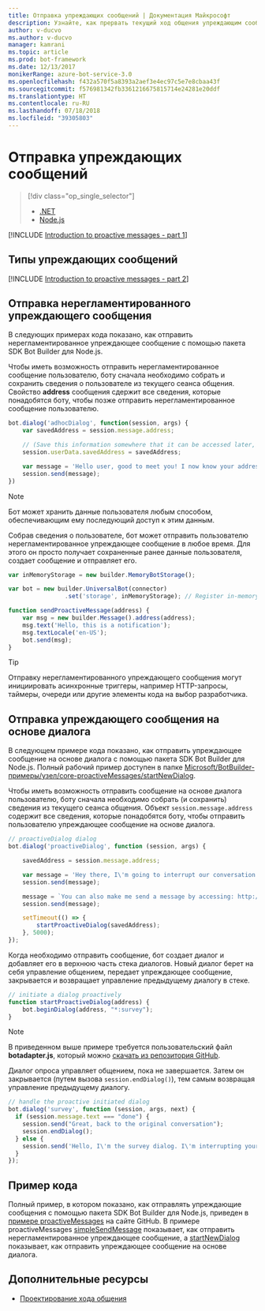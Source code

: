 ```yaml
---
title: Отправка упреждающих сообщений | Документация Майкрософт
description: Узнайте, как прервать текущий ход общения упреждающим сообщением, используя пакет SDK Bot Builder для Node.js.
author: v-ducvo
ms.author: v-ducvo
manager: kamrani
ms.topic: article
ms.prod: bot-framework
ms.date: 12/13/2017
monikerRange: azure-bot-service-3.0
ms.openlocfilehash: f432a570f5a8393a2aef3e4ec97c5e7e8cbaa43f
ms.sourcegitcommit: f576981342fb3361216675815714e24281e20ddf
ms.translationtype: HT
ms.contentlocale: ru-RU
ms.lasthandoff: 07/18/2018
ms.locfileid: "39305803"
---
```

# <a name="send-proactive-messages"></a>Отправка упреждающих сообщений
> [!div class="op_single_selector"]
> - [.NET](../dotnet/bot-builder-dotnet-proactive-messages.md)
> - [Node.js](../nodejs/bot-builder-nodejs-proactive-messages.md)

[!INCLUDE [Introduction to proactive messages - part 1](../includes/snippet-proactive-messages-intro-1.md)]

## <a name="types-of-proactive-messages"></a>Типы упреждающих сообщений

[!INCLUDE [Introduction to proactive messages - part 2](../includes/snippet-proactive-messages-intro-2.md)]

## <a name="send-an-ad-hoc-proactive-message"></a>Отправка нерегламентированного упреждающего сообщения

В следующих примерах кода показано, как отправить нерегламентированное упреждающее сообщение с помощью пакета SDK Bot Builder для Node.js.

Чтобы иметь возможность отправить нерегламентированное сообщение пользователю, боту сначала необходимо собрать и сохранить сведения о пользователе из текущего сеанса общения. Свойство **address** сообщения сдержит все сведения, которые понадобятся боту, чтобы позже отправить нерегламентированное сообщение пользователю. 

```javascript
bot.dialog('adhocDialog', function(session, args) {
    var savedAddress = session.message.address;

    // (Save this information somewhere that it can be accessed later, such as in a database, or session.userData)
    session.userData.savedAddress = savedAddress;

    var message = 'Hello user, good to meet you! I now know your address and can send you notifications in the future.';
    session.send(message);
})
```

> [!NOTE]
> Бот может хранить данные пользователя любым способом, обеспечивающим ему последующий доступ к этим данным.

Собрав сведения о пользователе, бот может отправить пользователю нерегламентированное упреждающее сообщение в любое время. Для этого он просто получает сохраненные ранее данные пользователя, создает сообщение и отправляет его.

```javascript
var inMemoryStorage = new builder.MemoryBotStorage();

var bot = new builder.UniversalBot(connector)
                .set('storage', inMemoryStorage); // Register in-memory storage 

function sendProactiveMessage(address) {
    var msg = new builder.Message().address(address);
    msg.text('Hello, this is a notification');
    msg.textLocale('en-US');
    bot.send(msg);
}
```

> [!TIP]
> Отправку нерегламентированного упреждающего сообщения могут инициировать асинхронные триггеры, например HTTP-запросы, таймеры, очереди или другие элементы кода на выбор разработчика.

## <a name="send-a-dialog-based-proactive-message"></a>Отправка упреждающего сообщения на основе диалога

В следующем примере кода показано, как отправить упреждающее сообщение на основе диалога с помощью пакета SDK Bot Builder для Node.js. Полный рабочий пример доступен в папке [Microsoft/BotBuilder-примеры/узел/core-proactiveMessages/startNewDialog](https://github.com/Microsoft/BotBuilder-Samples/tree/master/Node/core-proactiveMessages/startNewDialog).

Чтобы иметь возможность отправить сообщение на основе диалога пользователю, боту сначала необходимо собрать (и сохранить) сведения из текущего сеанса общения. Объект `session.message.address` содержит все сведения, которые понадобятся боту, чтобы отправить пользователю упреждающее сообщение на основе диалога. 

```javascript
// proactiveDialog dialog
bot.dialog('proactiveDialog', function (session, args) {

    savedAddress = session.message.address;

    var message = 'Hey there, I\'m going to interrupt our conversation and start a survey in five seconds...';
    session.send(message);

    message = `You can also make me send a message by accessing: http://localhost:${server.address().port}/api/CustomWebApi`;
    session.send(message);

    setTimeout(() => {
        startProactiveDialog(savedAddress);
    }, 5000);
});
```

Когда необходимо отправить сообщение, бот создает диалог и добавляет его в верхнюю часть стека диалогов. Новый диалог берет на себя управление общением, передает упреждающее сообщение, закрывается и возвращает управление предыдущему диалогу в стеке. 

```javascript
// initiate a dialog proactively 
function startProactiveDialog(address) {
    bot.beginDialog(address, "*:survey");
}
```

> [!NOTE]
> В приведенном выше примере требуется пользовательский файл **botadapter.js**, который можно [скачать из репозитория GitHub](https://github.com/Microsoft/BotBuilder-Samples/blob/master/Node/core-proactiveMessages/startNewDialog/botadapter.js).

Диалог опроса управляет общением, пока не завершается. Затем он закрывается (путем вызова `session.endDialog()`), тем самым возвращая управление предыдущему диалогу. 


```javascript
// handle the proactive initiated dialog
bot.dialog('survey', function (session, args, next) {
  if (session.message.text === "done") {
    session.send("Great, back to the original conversation");
    session.endDialog();
  } else {
    session.send('Hello, I\'m the survey dialog. I\'m interrupting your conversation to ask you a question. Type "done" to resume');
  }
});
```

## <a name="sample-code"></a>Пример кода

Полный пример, в котором показано, как отправлять упреждающие сообщения с помощью пакета SDK Bot Builder для Node.js, приведен в <a href="https://github.com/Microsoft/BotBuilder-Samples/tree/master/Node/core-proactiveMessages" target="_blank">примере proactiveMessages</a> на сайте GitHub. В примере proactiveMessages <a href="https://github.com/Microsoft/BotBuilder-Samples/tree/master/Node/core-proactiveMessages/simpleSendMessage" target="_blank">simpleSendMessage</a> показывает, как отправить нерегламентированное упреждающее сообщение, а <a href="https://github.com/Microsoft/BotBuilder-Samples/tree/master/Node/core-proactiveMessages/startNewDialog" target="_blank">startNewDialog</a> показывает, как отправить упреждающее сообщение на основе диалога.

## <a name="additional-resources"></a>Дополнительные ресурсы

- [Проектирование хода общения](../bot-service-design-conversation-flow.md)
